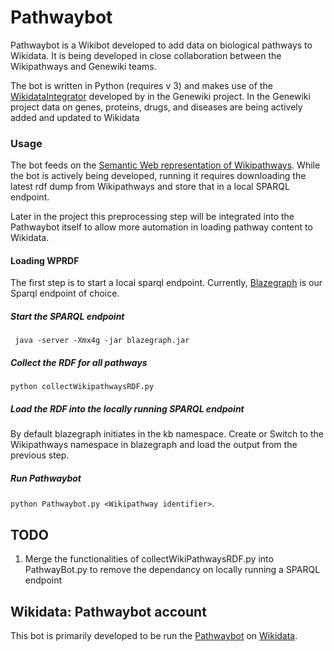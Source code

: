 # Pathwaybot
Pathwaybot is a Wikibot developed to add data on biological pathways
 to Wikidata. It is being developed in close collaboration between the
 Wikipathways and Genewiki teams. 
 
 The bot is written in Python (requires v 3) and makes use of the [WikidataIntegrator](https://github.com/SuLab/WikidataIntegrator) developed by in the 
  Genewiki project. In the Genewiki project data on genes, proteins, drugs, and diseases are being actively added and updated to Wikidata
  
  ### Usage
The bot feeds on the [Semantic Web representation of Wikipathways](http://www.wikipathways.org/index.php/Portal:Semantic_Web). 
While the bot is actively being developed, running it requires downloading the 
latest rdf dump from Wikipathways and store that in a local SPARQL endpoint. 

Later in the project this preprocessing step will be integrated into the
Pathwaybot itself to allow more automation in loading pathway content to Wikidata. 

#### Loading WPRDF
The first step is to start a local sparql endpoint. Currently, [Blazegraph](https://www.blazegraph.com/download/) is our Sparql endpoint of choice. 
 
##### Start the SPARQL endpoint 
 ``` java -server -Xmx4g -jar blazegraph.jar```
 
##### Collect the RDF for all pathways
``` python collectWikipathwaysRDF.py ```

##### Load the RDF into the locally running SPARQL endpoint
By default blazegraph initiates in the kb namespace. Create or Switch to the
Wikipathways namespace in blazegraph and load the output from the previous step.

##### Run Pathwaybot
```python Pathwaybot.py <Wikipathway identifier>```.


## TODO
1. Merge the functionalities of collectWikiPathwaysRDF.py into PathwayBot.py to remove the dependancy on 
locally running a SPARQL endpoint

## Wikidata: Pathwaybot account
This bot is primarily developed to be run the [Pathwaybot](https://www.wikidata.org/wiki/User:Pathwaybot) on [Wikidata](http://www.wikidata.org). 
